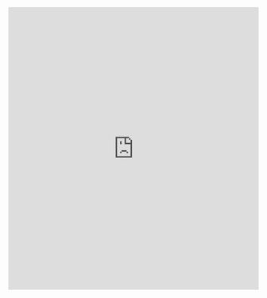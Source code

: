<p><iframe allowfullscreen width="100%" height="569" class="google-slides-iframe" frameborder="0" scrolling="no" src="https://docs.google.com/presentation/d/e/2PACX-1vQNXHuNfaUjJmHYKmoXWJ7o0YPYODllTW4VOpyjJfdv_msQYP5m-QMzL7pY1Iwhn3-jt7rIjPQL_FWv/embed?start=false&amp;loop=false&amp;delayms=3000"></iframe></p>